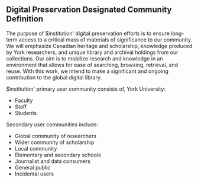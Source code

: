## Digital Preservation Designated Community Definition

The purpose of $institution' digital preservation efforts is to ensure long-term access to a critical mass of materials of significance to our community. We will emphasize Canadian heritage and scholarship, knowledge produced by York researchers, and unique library and archival holdings from our collections. Our aim is to mobilize research and knowledge in an environment that allows for ease of searching, browsing, retrieval, and reuse. With this work, we intend to make a significant and ongoing contribution to the global digital library.

$institution' primary user community consists of, York University:

* Faculty
* Staff
* Students

Secondary user communities include:

* Global community of researchers
* Wider community of scholarship
* Local community
* Elementary and secondary schools
* Journalist and data consumers 
* General public
* Incidental users
